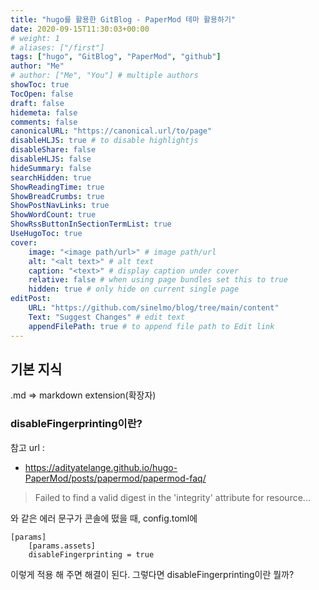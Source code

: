 ```yaml
---
title: "hugo를 활용한 GitBlog - PaperMod 테마 활용하기"
date: 2020-09-15T11:30:03+00:00
# weight: 1
# aliases: ["/first"]
tags: ["hugo", "GitBlog", "PaperMod", "github"]
author: "Me"
# author: ["Me", "You"] # multiple authors
showToc: true
TocOpen: false
draft: false
hidemeta: false
comments: false
canonicalURL: "https://canonical.url/to/page"
disableHLJS: true # to disable highlightjs
disableShare: false
disableHLJS: false
hideSummary: false
searchHidden: true
ShowReadingTime: true
ShowBreadCrumbs: true
ShowPostNavLinks: true
ShowWordCount: true
ShowRssButtonInSectionTermList: true
UseHugoToc: true
cover:
    image: "<image path/url>" # image path/url
    alt: "<alt text>" # alt text
    caption: "<text>" # display caption under cover
    relative: false # when using page bundles set this to true
    hidden: true # only hide on current single page
editPost:
    URL: "https://github.com/sinelmo/blog/tree/main/content"
    Text: "Suggest Changes" # edit text
    appendFilePath: true # to append file path to Edit link
---
```

## 기본 지식
.md => markdown extension(확장자) <br/>
### disableFingerprinting이란? 
참고 url :
* https://adityatelange.github.io/hugo-PaperMod/posts/papermod/papermod-faq/
> Failed to find a valid digest in the 'integrity' attribute for resource...

와 같은 에러 문구가 콘솔에 떴을 때, config.toml에
~~~
[params]
    [params.assets]
    disableFingerprinting = true
~~~
이렇게 적용 해 주면 해결이 된다.
그렇다면 disableFingerprinting이란 뭘까?
